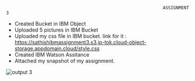                                                                 ASSIGNMENT 3
                                                                              
- Created Bucket in IBM Object
- Uploaded 5 pictures in IBM Bucket
- Uploaded my css file in IBM bucket. link for it :
    https://sathishibmassignment3.s3.jp-tok.cloud-object-storage.appdomain.cloud/style.css
- Created IBM Watson Assitance
- Attached my snapshot of my assignment.


![output 3](https://user-images.githubusercontent.com/68805018/196750456-658edff2-aabc-4430-92cd-1c4406f3e9f1.png)


